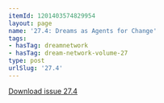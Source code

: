 ```yaml
---
itemId: 1201403574829954
layout: page
name: '27.4: Dreams as Agents for Change'
tags:
- hasTag: dreamnetwork
- hasTag: dream-network-volume-27
type: post
urlSlug: '27.4'
---
```

<a href="files/pdfs/Volume_27/27.4_agents_for_change.pdf" download="">Download issue 27.4</a>